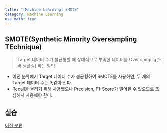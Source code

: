 ```yaml
---
title: "[Machine Learning] SMOTE"
category: Machine Learning
use_math: true
---
```


## SMOTE(Synthetic Minority Oversampling TEchnique)
> Target 데이터 수가 불균형할 때 상대적으로 부족한 데이터를 Over samplig(오버 샘플링) 하는 방법

- 이진 분류에서 Target 데이터 수가 불균형하여 SMOTE를 사용하면, 두 개의 Target 데이터 수는 똑같아 진다.
- Recall을 올리기 위해 사용했으나 Precision, F1-Score가 떨어질 수 있으므로 조심해서 사용해야 한다.

## 실습
<a href="https://drive.google.com/file/d/1QVurHOAFvI1nE5BuEmT3znk37jXKxjPb/view?usp=sharing">이진 분류</a>